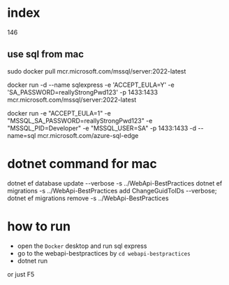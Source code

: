 # index

146

## use sql from mac

sudo docker pull mcr.microsoft.com/mssql/server:2022-latest

docker run -d --name sqlexpress -e 'ACCEPT_EULA=Y' -e 'SA_PASSWORD=reallyStrongPwd123' -p 1433:1433 mcr.microsoft.com/mssql/server:2022-latest

docker run -e "ACCEPT_EULA=1" -e "MSSQL_SA_PASSWORD=reallyStrongPwd123" -e "MSSQL_PID=Developer" -e "MSSQL_USER=SA" -p 1433:1433 -d --name=sql mcr.microsoft.com/azure-sql-edge

# dotnet command for mac

dotnet ef database update --verbose -s ../WebApi-BestPractices
dotnet ef migrations -s ../WebApi-BestPractices add ChangeGuidToIDs --verbose;
dotnet ef migrations remove -s ../WebApi-BestPractices

# how to run

- open the `Docker` desktop and run sql express
- go to the webapi-bestpractices by `cd webapi-bestpractices`
- dotnet run

or just
F5
